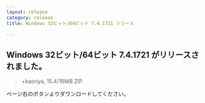 ```yaml
---
layout: release
category: release
title: Windows 32ビット/64ビット 7.4.1721 リリース

---
```

## Windows 32ビット/64ビット 7.4.1721 がリリースされました。

> +kaoriya, 15.4/16MB ZIP

ページ右のボタンよりダウンロードしてください。
